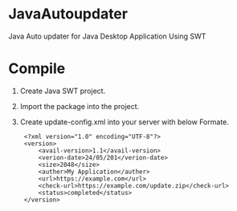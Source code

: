 
JavaAutoupdater
===============

Java Auto updater for Java Desktop Application Using SWT


Compile
=======

1. Create Java SWT project.
2. Import the package into the project.
3. Create update-config.xml into your server with below Formate.
 
        <?xml version="1.0" encoding="UTF-8"?>
        <version>
            <avail-version>1.1</avail-version>
            <verion-date>24/05/201</verion-date>
            <size>2048</size>
            <auther>My Application</auther>
            <url>https://example.com</url>
            <check-url>https://example.com/update.zip</check-url>
            <status>completed</status>
        </version>
